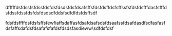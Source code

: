 dfffffdsfdssfsfdssfdsfdsfdsdsfdsfdsafsffsfdsfdsffdsfsffssfsfdsfdsfffdasfsfffdsfdssfdssfdsfdsfdsdsdfddsfsdfdfdsfdsffsdf

fdsfdsffffdsfdsfsffsfewfiaffsdaffasfdsafdsafsdsfdsaafssfdsafdasdfsdfasfasfdsfaffsdafdsfdsafafsfafdsfdsdsfasdieww\sdfdsfdsf
